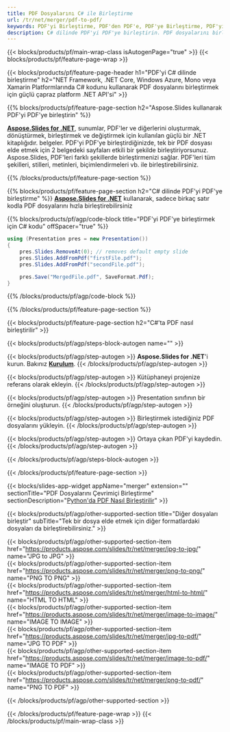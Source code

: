 ```yaml
---
title: PDF Dosyalarını C# ile Birleştirme
url: /tr/net/merger/pdf-to-pdf/
keywords: PDF'yi Birleştirme, PDF'den PDF'e, PDF'ye Birleştirme, PDF'yi Birleştirme, C# API, .NET Kitaplığı
description: C# dilinde PDF'yi PDF'ye birleştirin. PDF dosyalarını birleştirmek için .NET kitaplık API'sini kullanın
---
```


{{< blocks/products/pf/main-wrap-class isAutogenPage="true" >}}
{{< blocks/products/pf/feature-page-wrap >}}

{{< blocks/products/pf/feature-page-header h1="PDF'yi C# dilinde birleştirme" h2="NET Framework, .NET Core, Windows Azure, Mono veya Xamarin Platformlarında C# kodunu kullanarak PDF dosyalarını birleştirmek için güçlü çapraz platform .NET API'si" >}}

{{% blocks/products/pf/feature-page-section h2="Aspose.Slides kullanarak PDF'yi PDF'ye birleştirin" %}}

[**Aspose.Slides for .NET**](https://products.aspose.com/slides/tr/net/), sunumlar, PDF'ler ve diğerlerini oluşturmak, dönüştürmek, birleştirmek ve değiştirmek için kullanılan güçlü bir .NET kitaplığıdır. belgeler. PDF'yi PDF'ye birleştirdiğinizde, tek bir PDF dosyası elde etmek için 2 belgedeki sayfaları etkili bir şekilde birleştiriyorsunuz. Aspose.Slides, PDF'leri farklı şekillerde birleştirmenizi sağlar. PDF'leri tüm şekilleri, stilleri, metinleri, biçimlendirmeleri vb. ile birleştirebilirsiniz.

{{% /blocks/products/pf/feature-page-section %}}




{{% blocks/products/pf/feature-page-section  h2="C# dilinde PDF'yi PDF'ye birleştirme" %}}
[**Aspose.Slides for .NET**](https://products.aspose.com/slides/tr/net/) kullanarak, sadece birkaç satır kodla PDF dosyalarını hızla birleştirebilirsiniz

{{% blocks/products/pf/agp/code-block title="PDF'yi PDF'ye birleştirmek için C# kodu" offSpacer="true" %}}
```cs
using (Presentation pres = new Presentation())
{
    pres.Slides.RemoveAt(0); // removes default empty slide
    pres.Slides.AddFromPdf("firstFile.pdf");
    pres.Slides.AddFromPdf("secondFile.pdf");

    pres.Save("MergedFile.pdf", SaveFormat.Pdf);
}
```
{{% /blocks/products/pf/agp/code-block %}}

{{% /blocks/products/pf/feature-page-section %}}




{{< blocks/products/pf/feature-page-section  h2="C#'ta PDF nasıl birleştirilir" >}}


{{< blocks/products/pf/agp/steps-block-autogen name="" >}}


{{< blocks/products/pf/agp/step-autogen >}}
**Aspose.Slides for .NET**'i kurun. Bakınız [**Kurulum**](https://docs.aspose.com/slides/net/installation/).
{{< /blocks/products/pf/agp/step-autogen >}}

{{< blocks/products/pf/agp/step-autogen >}}
Kütüphaneyi projenize referans olarak ekleyin.
{{< /blocks/products/pf/agp/step-autogen >}}

{{< blocks/products/pf/agp/step-autogen >}}
Presentation sınıfının bir örneğini oluşturun.
{{< /blocks/products/pf/agp/step-autogen >}}

{{< blocks/products/pf/agp/step-autogen >}}
Birleştirmek istediğiniz PDF dosyalarını yükleyin.
{{< /blocks/products/pf/agp/step-autogen >}}

{{< blocks/products/pf/agp/step-autogen >}}
Ortaya çıkan PDF'yi kaydedin.
{{< /blocks/products/pf/agp/step-autogen >}}


{{< /blocks/products/pf/agp/steps-block-autogen >}}


{{< /blocks/products/pf/feature-page-section >}}




{{< blocks/slides-app-widget  appName="merger" extension="" sectionTitle="PDF Dosyalarını Çevrimiçi Birleştirme" sectionDescription="[Python'da PDF Nasıl Birleştirilir](https://products.aspose.com/slides/tr/python-net/merge/pdf/)" >}}

{{< blocks/products/pf/agp/other-supported-section title="Diğer dosyaları birleştir" subTitle="Tek bir dosya elde etmek için diğer formatlardaki dosyaları da birleştirebilirsiniz." >}}

{{< blocks/products/pf/agp/other-supported-section-item href="https://products.aspose.com/slides/tr/net/merger/jpg-to-jpg/" name="JPG to JPG" >}}  
{{< blocks/products/pf/agp/other-supported-section-item href="https://products.aspose.com/slides/tr/net/merger/png-to-png/" name="PNG TO PNG" >}}  
{{< blocks/products/pf/agp/other-supported-section-item href="https://products.aspose.com/slides/tr/net/merger/html-to-html/" name="HTML TO HTML" >}}  
{{< blocks/products/pf/agp/other-supported-section-item href="https://products.aspose.com/slides/tr/net/merger/image-to-image/" name="IMAGE TO IMAGE" >}}  
{{< blocks/products/pf/agp/other-supported-section-item href="https://products.aspose.com/slides/tr/net/merger/jpg-to-pdf/" name="JPG TO PDF" >}}  
{{< blocks/products/pf/agp/other-supported-section-item href="https://products.aspose.com/slides/tr/net/merger/image-to-pdf/" name="IMAGE TO PDF" >}}  
{{< blocks/products/pf/agp/other-supported-section-item href="https://products.aspose.com/slides/tr/net/merger/png-to-pdf/" name="PNG TO PDF" >}}  
  


{{< /blocks/products/pf/agp/other-supported-section >}}

{{< /blocks/products/pf/feature-page-wrap >}}
{{< /blocks/products/pf/main-wrap-class >}}